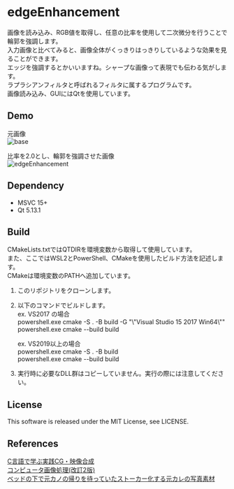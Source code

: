 
# edgeEnhancement
画像を読み込み、RGB値を取得し、任意の比率を使用して二次微分を行うことで輪郭を強調します。  
入力画像と比べてみると、画像全体がくっきりはっきりしているような効果を見ることができます。  
エッジを強調するとかいいますね。シャープな画像って表現でも伝わる気がします。  
ラプラシアンフィルタと呼ばれるフィルタに属するプログラムです。  
画像読み込み、GUIにはQtを使用しています。  

## Demo
元画像  
![base](https://user-images.githubusercontent.com/12496951/183280168-77b6db35-4c82-429b-8979-94df9be4807a.PNG)  

比率を2.0とし、輪郭を強調させた画像  
![edgeEnhancement](https://user-images.githubusercontent.com/12496951/183280169-f5bd9563-8bd4-4520-90f8-5191abe9511f.PNG)  


## Dependency
- MSVC 15+  
- Qt 5.13.1

## Build
CMakeLists.txtではQTDIRを環境変数から取得して使用しています。  
また、ここではWSL2とPowerShell、CMakeを使用したビルド方法を記述します。  
CMakeは環境変数のPATHへ追加しています。  

1. このリポジトリをクローンします。  
2. 以下のコマンドでビルドします。  
   ex. VS2017 の場合  
   powershell.exe cmake -S . -B build -G "\\"Visual Studio 15 2017 Win64\\""  
   powershell.exe cmake --build build  

   ex. VS2019以上の場合  
   powershell.exe cmake -S . -B build  
   powershell.exe cmake --build build  

3. 実行時に必要なDLL群はコピーしていません。実行の際には注意してください。


## License
This software is released under the MIT License, see LICENSE.

## References
[C言語で学ぶ実践CG・映像合成](https://www.ohmsha.co.jp/book/9784274500169/)  
[コンピュータ画像処理(改訂2版)](https://www.ohmsha.co.jp/book/9784274228193/)  
[ベッドの下で元カノの帰りを待っていたストーカー化する元カレの写真素材](https://www.pakutaso.com/20160432099post-7538.html)
